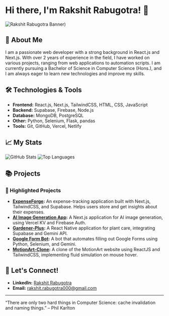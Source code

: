 # Hi there, I'm Rakshit Rabugotra! 👋

![Rakshit Rabugotra Banner](https://media.licdn.com/dms/image/v2/D4D16AQEz0bezoY7szg/profile-displaybackgroundimage-shrink_350_1400/profile-displaybackgroundimage-shrink_350_1400/0/1683960416276?e=1728518400&v=beta&t=IX0w70WSVasLAoSI5jDu63DMkdvJcf9V_O1WcT9bWNU))

## 🚀 About Me

I am a passionate web developer with a strong background in React.js and Next.js. With over 2 years of experience in the field, I have worked on various projects, ranging from web applications to automation scripts. I am currently pursuing a Bachelor of Science in Computer Science (Hons.), and I am always eager to learn new technologies and improve my skills.

## 🛠️ Technologies & Tools

- **Frontend:** React.js, Next.js, TailwindCSS, HTML, CSS, JavaScript
- **Backend:** Supabase, Firebase, Node.js
- **Database:** MongoDB, PostgreSQL
- **Other:** Python, Selenium, Flask, pandas
- **Tools:** Git, GitHub, Vercel, Netlify

## 📈 My Stats

![GitHub Stats](https://github-readme-stats.vercel.app/api?username=RakshitRabugotra&show_icons=true&theme=radical)
![Top Languages](https://github-readme-stats.vercel.app/api/top-langs/?username=RakshitRabugotra&layout=compact&theme=radical)

## 📚 Projects

### 🌟 Highlighted Projects

- **[ExpenseForge](https://github.com/RakshitRabugotra/expenseforge):** An expense-tracking application built with Next.js, TailwindCSS, and Supabase. Helps users store and get insights about their expenses.
- **[AI Image Generation App](https://github.com/RakshitRabugotra/ai-image-generation):** A Next.js application for AI image generation, using Vercel KV and Firebase Auth.
- **[Gardener-Plus](https://github.com/RakshitRabugotra/gardener-plus):** A React Native application for plant care, integrating Supabase and Gemini API.
- **[Google Form Bot](https://github.com/RakshitRabugotra/google-form-bot):** A bot that automates filling out Google Forms using Python, Selenium, and Gemini.
- **[MotionArt-Clone](https://github.com/RakshitRabugotra/motionart-clone):** A clone of the MotionArt website using ReactJS and TailwindCSS, implementing fluid simulation on mouse hover.

## 💬 Let's Connect!

- **LinkedIn:** [Rakshit Rabugotra](https://www.linkedin.com/in/rakshit-rabugotra-a29b5821a/)
- **Email:** rakshit.rabugotra000@gmail.com

---

“There are only two hard things in Computer Science: cache invalidation and naming things.” – Phil Karlton
